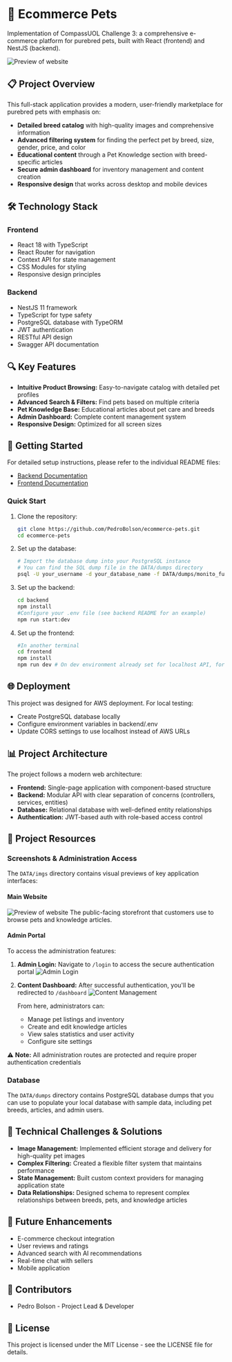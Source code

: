 # 🐾 Ecommerce Pets

Implementation of CompassUOL Challenge 3: a comprehensive e-commerce platform for purebred pets, built with React (frontend) and NestJS (backend).

![Preview of website](./Data/imgs/preview.png)

## 📋 Project Overview

This full-stack application provides a modern, user-friendly marketplace for purebred pets with emphasis on:

- **Detailed breed catalog** with high-quality images and comprehensive information
- **Advanced filtering system** for finding the perfect pet by breed, size, gender, price, and color
- **Educational content** through a Pet Knowledge section with breed-specific articles
- **Secure admin dashboard** for inventory management and content creation
- **Responsive design** that works across desktop and mobile devices

## 🛠️ Technology Stack

### Frontend
- React 18 with TypeScript
- React Router for navigation
- Context API for state management
- CSS Modules for styling
- Responsive design principles

### Backend
- NestJS 11 framework
- TypeScript for type safety
- PostgreSQL database with TypeORM
- JWT authentication
- RESTful API design
- Swagger API documentation

## 🔍 Key Features

- **Intuitive Product Browsing:** Easy-to-navigate catalog with detailed pet profiles
- **Advanced Search & Filters:** Find pets based on multiple criteria
- **Pet Knowledge Base:** Educational articles about pet care and breeds
- **Admin Dashboard:** Complete content management system
- **Responsive Design:** Optimized for all screen sizes

## 🚀 Getting Started

For detailed setup instructions, please refer to the individual README files:
- [Backend Documentation](https://github.com/PedroBolson/ecommerce-pets/blob/dev/backend/README.md)
- [Frontend Documentation](https://github.com/PedroBolson/ecommerce-pets/blob/dev/frontend/README.md)

### Quick Start

1. Clone the repository:
   ```bash
   git clone https://github.com/PedroBolson/ecommerce-pets.git
   cd ecommerce-pets
   ```

2. Set up the database:
    ```bash
    # Import the database dump into your PostgreSQL instance
    # You can find the SQL dump file in the DATA/dumps directory
    psql -U your_username -d your_database_name -f DATA/dumps/monito_full_dump.sql
    ```

3. Set up the backend:
    ```bash
    cd backend  
    npm install  
    #Configure your .env file (see backend README for an example)
    npm run start:dev
    ```  

4. Set up the frontend:
    ```bash
    #In another terminal
    cd frontend
    npm install
    npm run dev # On dev environment already set for localhost API, for external API use .env file for front too
    ```

## 🌐 Deployment

This project was designed for AWS deployment. For local testing:
- Create PostgreSQL database locally
- Configure environment variables in backend/.env
- Update CORS settings to use localhost instead of AWS URLs

## 📊 Project Architecture

The project follows a modern web architecture:
- **Frontend:** Single-page application with component-based structure
- **Backend:** Modular API with clear separation of concerns (controllers, services, entities)
- **Database:** Relational database with well-defined entity relationships
- **Authentication:** JWT-based auth with role-based access control

## 🧪 Project Resources

### Screenshots & Administration Access

The `DATA/imgs` directory contains visual previews of key application interfaces:

#### Main Website
![Preview of website](./Data/imgs/preview.png)
The public-facing storefront that customers use to browse pets and knowledge articles.

#### Admin Portal
To access the administration features:
1. **Admin Login:** Navigate to `/login` to access the secure authentication portal
   ![Admin Login](./Data/imgs/admin-login.png)

2. **Content Dashboard:** After successful authentication, you'll be redirected to `/dashboard`
   ![Content Management](./Data/imgs/admin-dashboard.png)
   
   From here, administrators can:
   - Manage pet listings and inventory
   - Create and edit knowledge articles
   - View sales statistics and user activity
   - Configure site settings

⚠️ **Note:** All administration routes are protected and require proper authentication credentials

### Database
The `DATA/dumps` directory contains PostgreSQL database dumps that you can use to populate your local database with sample data, including pet breeds, articles, and admin users.

## 🧠 Technical Challenges & Solutions

- **Image Management:** Implemented efficient storage and delivery for high-quality pet images
- **Complex Filtering:** Created a flexible filter system that maintains performance
- **State Management:** Built custom context providers for managing application state
- **Data Relationships:** Designed schema to represent complex relationships between breeds, pets, and knowledge articles

## 🔮 Future Enhancements

- E-commerce checkout integration
- User reviews and ratings
- Advanced search with AI recommendations
- Real-time chat with sellers
- Mobile application

## 👥 Contributors

- Pedro Bolson - Project Lead & Developer

## 📄 License

This project is licensed under the MIT License - see the LICENSE file for details.